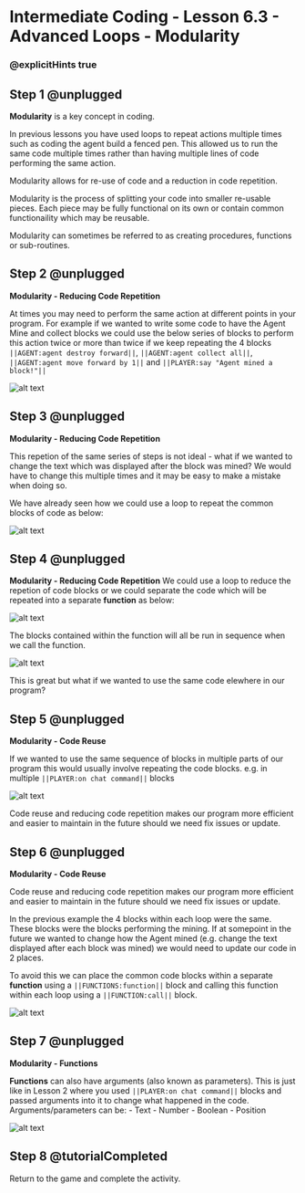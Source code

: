 # Intermediate Coding - Lesson 6.3 - Advanced Loops - Modularity

### @explicitHints true

## Step 1 @unplugged
**Modularity** is a key concept in coding.

In previous lessons you have used loops to repeat actions multiple times such as coding the agent build a fenced pen. This allowed us to run the same code multiple times rather than having multiple lines of code performing the same action.

Modularity allows for re-use of code and a reduction in code repetition.

Modularity is the process of splitting your code into smaller re-usable pieces. Each piece may be fully functional on its own or contain common functionaility which may be reusable.

Modularity can sometimes be referred to as creating procedures, functions or sub-routines.

## Step 2 @unplugged
**Modularity - Reducing Code Repetition**

At times you may need to perform the same action at different points in your program. For example if we wanted to write some code to have the Agent Mine and collect blocks we could use the below series of blocks to perform this action twice or more than twice if we keep repeating the 4 blocks ``||AGENT:agent destroy forward||``, ``||AGENT:agent collect all||``, ``||AGENT:agent move forward by 1||`` and ``||PLAYER:say "Agent mined a block!"||``

![alt text](https://github.com/Prodigy-Learning/CodingInMinecraft-Intermediate/blob/master/Lesson6/6.3/images/1.png?raw=true "Reuse")

## Step 3 @unplugged
**Modularity - Reducing Code Repetition**

This repetion of the same series of steps is not ideal - what if we wanted to change the text which was displayed after the block was mined? We would have to change this multiple times and it may be easy to make a mistake when doing so.

We have already seen how we could use a loop to repeat the common blocks of code as below:

![alt text](https://github.com/Prodigy-Learning/CodingInMinecraft-Intermediate/blob/master/Lesson6/6.3/images/2.png?raw=true "Reuse")

## Step 4 @unplugged
**Modularity - Reducing Code Repetition**
We could use a loop to reduce the repetion of code blocks or we could separate the code which will be repeated into a separate **function** as below:

![alt text](https://github.com/Prodigy-Learning/CodingInMinecraft-Intermediate/blob/master/Lesson6/6.3/images/3.png?raw=true "Reuse")

The blocks contained within the function will all be run in sequence when we call the function.

![alt text](https://github.com/Prodigy-Learning/CodingInMinecraft-Intermediate/blob/master/Lesson6/6.3/images/4.png?raw=true "Reuse")

This is great but what if we wanted to use the same code elewhere in our program?

## Step 5 @unplugged
**Modularity - Code Reuse**

If we wanted to use the same sequence of blocks in multiple parts of our program this would usually involve repeating the code blocks.
e.g. in multiple ``||PLAYER:on chat command||`` blocks

![alt text](https://github.com/Prodigy-Learning/CodingInMinecraft-Intermediate/blob/master/Lesson6/6.3/images/5.png?raw=true "Reuse")

Code reuse and reducing code repetition makes our program more efficient and easier to maintain in the future should we need fix issues or update.

## Step 6 @unplugged
**Modularity - Code Reuse**

Code reuse and reducing code repetition makes our program more efficient and easier to maintain in the future should we need fix issues or update.

In the previous example the 4 blocks within each loop were the same. These blocks were the blocks performing the mining. If at somepoint in the future we wanted to change how the Agent mined (e.g. change the text displayed after each block was mined) we would need to update our code in 2 places.

To avoid this we can place the common code blocks within a separate **function** using a ``||FUNCTIONS:function||`` block and calling this function within each loop using a ``||FUNCTION:call||`` block. 

![alt text](https://github.com/Prodigy-Learning/CodingInMinecraft-Intermediate/blob/master/Lesson6/6.3/images/6.png?raw=true "Reuse")

## Step 7 @unplugged
**Modularity - Functions**

**Functions** can also have arguments (also known as parameters). This is just like in Lesson 2 where you used ``||PLAYER:on chat command||`` blocks and passed arguments into it to change what happened in the code.
Arguments/parameters can be:
	- Text
	- Number
	- Boolean
	- Position


![alt text](https://github.com/Prodigy-Learning/CodingInMinecraft-Intermediate/blob/master/Lesson6/6.3/images/7.png?raw=true "Functions")

## Step 8 @tutorialCompleted
Return to the game and complete the activity.

